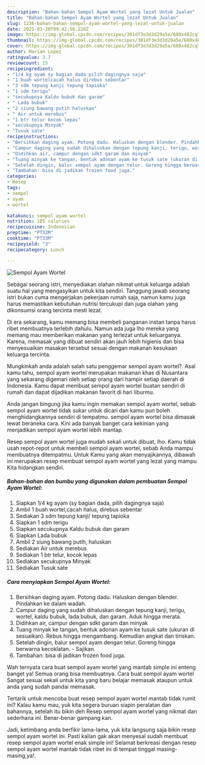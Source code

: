 ```yaml
---
description: "Bahan-bahan Sempol Ayam Wortel yang lezat Untuk Jualan"
title: "Bahan-bahan Sempol Ayam Wortel yang lezat Untuk Jualan"
slug: 1236-bahan-bahan-sempol-ayam-wortel-yang-lezat-untuk-jualan
date: 2021-03-28T09:42:58.220Z
image: https://img-global.cpcdn.com/recipes/301df3e3d3d29a5e/680x482cq70/sempol-ayam-wortel-foto-resep-utama.jpg
thumbnail: https://img-global.cpcdn.com/recipes/301df3e3d3d29a5e/680x482cq70/sempol-ayam-wortel-foto-resep-utama.jpg
cover: https://img-global.cpcdn.com/recipes/301df3e3d3d29a5e/680x482cq70/sempol-ayam-wortel-foto-resep-utama.jpg
author: Marian Lopez
ratingvalue: 3.7
reviewcount: 15
recipeingredient:
- "1/4 kg ayam sy bagian dada pilih dagingnya saja"
- "1 buah wortelcacah halus direbus sebentar"
- "3 sdm tepung kanji tepung tapioka"
- "1 sdm terigu"
- "secukupnya Kaldu bubuk dan garam"
- " Lada bubuk"
- "2 siung bawang putih haluskan"
- " Air untuk merebus"
- "1 btr telur kocok lepas"
- "secukupnya Minyak"
- "Tusuk sate"
recipeinstructions:
- "Bersihkan daging ayam. Potong dadu. Haluskan dengan blender. Pindahkan ke dalam wadah."
- "Campur daging yang sudah dihaluskan dengan tepung kanji, terigu, wortel, kaldu bubuk, lada bubuk, dan garam. Aduk hingga merata."
- "Didihkan air, campur dengan sdkt garam dan minyak"
- "Tuang minyak ke tangan, bentuk adonan ayam ke tusuk sate (ukuran di sesuaikan). Rebus hingga mengambang. Kemudian angkat dan tiriskan."
- "Setelah dingin, balur sempol ayam dengan telur. Goreng hingga berwarna kecoklatan.  Sajikan."
- "Tambahan: bisa di jadikan frozen food juga."
categories:
- Resep
tags:
- sempol
- ayam
- wortel

katakunci: sempol ayam wortel 
nutrition: 185 calories
recipecuisine: Indonesian
preptime: "PT32M"
cooktime: "PT33M"
recipeyield: "3"
recipecategory: Lunch

---
```



![Sempol Ayam Wortel](https://img-global.cpcdn.com/recipes/301df3e3d3d29a5e/680x482cq70/sempol-ayam-wortel-foto-resep-utama.jpg)

Sebagai seorang istri, menyediakan olahan nikmat untuk keluarga adalah suatu hal yang mengasyikan untuk kita sendiri. Tanggung jawab seorang istri bukan cuma mengerjakan pekerjaan rumah saja, namun kamu juga harus memastikan kebutuhan nutrisi tercukupi dan juga olahan yang dikonsumsi orang tercinta mesti lezat.

Di era  sekarang, kamu memang bisa membeli panganan instan tanpa harus ribet membuatnya terlebih dahulu. Namun ada juga lho mereka yang memang mau memberikan makanan yang terlezat untuk keluarganya. Karena, memasak yang dibuat sendiri akan jauh lebih higienis dan bisa menyesuaikan masakan tersebut sesuai dengan makanan kesukaan keluarga tercinta. 



Mungkinkah anda adalah salah satu penggemar sempol ayam wortel?. Asal kamu tahu, sempol ayam wortel merupakan makanan khas di Nusantara yang sekarang digemari oleh setiap orang dari hampir setiap daerah di Indonesia. Kamu dapat membuat sempol ayam wortel buatan sendiri di rumah dan dapat dijadikan makanan favorit di hari liburmu.

Anda jangan bingung jika kamu ingin memakan sempol ayam wortel, sebab sempol ayam wortel tidak sukar untuk dicari dan kamu pun boleh menghidangkannya sendiri di tempatmu. sempol ayam wortel bisa dimasak lewat beraneka cara. Kini ada banyak banget cara kekinian yang menjadikan sempol ayam wortel lebih mantap.

Resep sempol ayam wortel juga mudah sekali untuk dibuat, lho. Kamu tidak usah repot-repot untuk membeli sempol ayam wortel, sebab Anda mampu membuatnya ditempatmu. Untuk Kamu yang akan menyajikannya, dibawah ini merupakan resep membuat sempol ayam wortel yang lezat yang mampu Kita hidangkan sendiri.

<!--inarticleads1-->

##### Bahan-bahan dan bumbu yang digunakan dalam pembuatan Sempol Ayam Wortel:

1. Siapkan 1/4 kg ayam (sy bagian dada, pilih dagingnya saja)
1. Ambil 1 buah wortel,cacah halus, direbus sebentar
1. Sediakan 3 sdm tepung kanji/ tepung tapioka
1. Siapkan 1 sdm terigu
1. Siapkan secukupnya Kaldu bubuk dan garam
1. Siapkan  Lada bubuk
1. Ambil 2 siung bawang putih, haluskan
1. Sediakan  Air untuk merebus
1. Sediakan 1 btr telur, kocok lepas
1. Sediakan secukupnya Minyak
1. Sediakan Tusuk sate




<!--inarticleads2-->

##### Cara menyiapkan Sempol Ayam Wortel:

1. Bersihkan daging ayam. Potong dadu. Haluskan dengan blender. Pindahkan ke dalam wadah.
1. Campur daging yang sudah dihaluskan dengan tepung kanji, terigu, wortel, kaldu bubuk, lada bubuk, dan garam. Aduk hingga merata.
1. Didihkan air, campur dengan sdkt garam dan minyak
1. Tuang minyak ke tangan, bentuk adonan ayam ke tusuk sate (ukuran di sesuaikan). Rebus hingga mengambang. Kemudian angkat dan tiriskan.
1. Setelah dingin, balur sempol ayam dengan telur. Goreng hingga berwarna kecoklatan.  - Sajikan.
1. Tambahan: bisa di jadikan frozen food juga.




Wah ternyata cara buat sempol ayam wortel yang mantab simple ini enteng banget ya! Semua orang bisa membuatnya. Cara buat sempol ayam wortel Sangat sesuai sekali untuk kita yang baru belajar memasak ataupun untuk anda yang sudah pandai memasak.

Tertarik untuk mencoba buat resep sempol ayam wortel mantab tidak rumit ini? Kalau kamu mau, yuk kita segera buruan siapin peralatan dan bahannya, setelah itu bikin deh Resep sempol ayam wortel yang nikmat dan sederhana ini. Benar-benar gampang kan. 

Jadi, ketimbang anda berfikir lama-lama, yuk kita langsung saja bikin resep sempol ayam wortel ini. Pasti kalian gak akan menyesal sudah membuat resep sempol ayam wortel enak simple ini! Selamat berkreasi dengan resep sempol ayam wortel mantab tidak ribet ini di tempat tinggal masing-masing,ya!.

